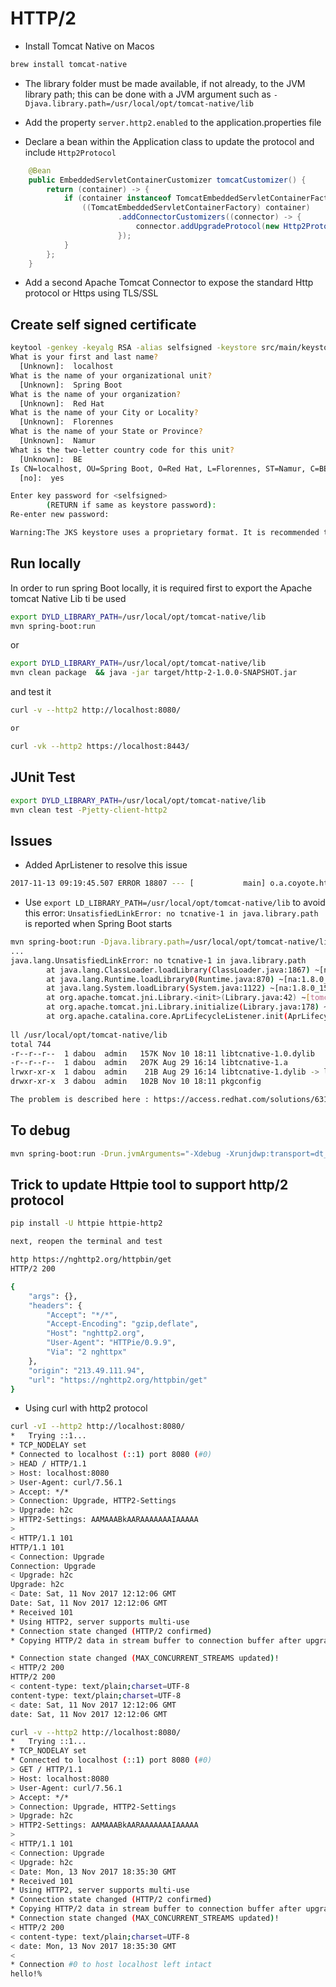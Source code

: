 # HTTP/2

- Install Tomcat Native on Macos
```bash
brew install tomcat-native
```

- The library folder must be made available, if not already, to the JVM library
  path; this can be done with a JVM argument such as
  `-Djava.library.path=/usr/local/opt/tomcat-native/lib`

- Add the property `server.http2.enabled` to the application.properties file

- Declare a bean within the Application class to update the protocol and include `Http2Protocol`
```java
	@Bean
	public EmbeddedServletContainerCustomizer tomcatCustomizer() {
		return (container) -> {
			if (container instanceof TomcatEmbeddedServletContainerFactory) {
				((TomcatEmbeddedServletContainerFactory) container)
						.addConnectorCustomizers((connector) -> {
							connector.addUpgradeProtocol(new Http2Protocol());
						});
			}
		};
	}
```
- Add a second Apache Tomcat Connector to expose the standard Http protocol or Https using TLS/SSL

## Create self signed certificate
```bash
keytool -genkey -keyalg RSA -alias selfsigned -keystore src/main/keystore.jks -storepass secret -validity 360 -keysize 2048
What is your first and last name?
  [Unknown]:  localhost
What is the name of your organizational unit?
  [Unknown]:  Spring Boot 
What is the name of your organization?
  [Unknown]:  Red Hat
What is the name of your City or Locality?
  [Unknown]:  Florennes
What is the name of your State or Province?
  [Unknown]:  Namur
What is the two-letter country code for this unit?
  [Unknown]:  BE
Is CN=localhost, OU=Spring Boot, O=Red Hat, L=Florennes, ST=Namur, C=BE correct?
  [no]:  yes

Enter key password for <selfsigned>
        (RETURN if same as keystore password):  
Re-enter new password: 

Warning:The JKS keystore uses a proprietary format. It is recommended to migrate to PKCS12 which is an industry standard format using "keytool -importkeystore -srckeystore src/main/keystore.jks -destkeystore src/main/keystore.jks -deststoretype pkcs12".
```

## Run locally

In order to run spring Boot locally, it is required first to export the Apache tomcat Native Lib ti be used
```bash
export DYLD_LIBRARY_PATH=/usr/local/opt/tomcat-native/lib
mvn spring-boot:run
```

or

```bash
export DYLD_LIBRARY_PATH=/usr/local/opt/tomcat-native/lib
mvn clean package  && java -jar target/http-2-1.0.0-SNAPSHOT.jar
```

and test it

```bash
curl -v --http2 http://localhost:8080/

or  

curl -vk --http2 https://localhost:8443/
```

## JUnit Test
```bash
export DYLD_LIBRARY_PATH=/usr/local/opt/tomcat-native/lib
mvn clean test -Pjetty-client-http2             
```

## Issues

- Added AprListener to resolve this issue

```bash
2017-11-13 09:19:45.507 ERROR 18807 --- [           main] o.a.coyote.http11.Http11NioProtocol      : The upgrade handler [org.apache.coyote.http2.Http2Protocol] for [h2] only supports upgrade via ALPN but has been configured for the ["https-jsse-nio-8443"] connector that does not support ALPN.
```

- Use `export LD_LIBRARY_PATH=/usr/local/opt/tomcat-native/lib` to avoid this error: `UnsatisfiedLinkError: no tcnative-1 in java.library.path` is reported when Spring Boot starts

```bash
mvn spring-boot:run -Djava.library.path=/usr/local/opt/tomcat-native/lib
...
java.lang.UnsatisfiedLinkError: no tcnative-1 in java.library.path
        at java.lang.ClassLoader.loadLibrary(ClassLoader.java:1867) ~[na:1.8.0_151]
        at java.lang.Runtime.loadLibrary0(Runtime.java:870) ~[na:1.8.0_151]
        at java.lang.System.loadLibrary(System.java:1122) ~[na:1.8.0_151]
        at org.apache.tomcat.jni.Library.<init>(Library.java:42) ~[tomcat-embed-core-8.5.23.jar:8.5.23]
        at org.apache.tomcat.jni.Library.initialize(Library.java:178) ~[tomcat-embed-core-8.5.23.jar:8.5.23]
        at org.apache.catalina.core.AprLifecycleListener.init(AprLifecycleListener.java:198) [tomcat-embed-core-8.5.23.jar:8.5.23]
        
ll /usr/local/opt/tomcat-native/lib
total 744
-r--r--r--  1 dabou  admin   157K Nov 10 18:11 libtcnative-1.0.dylib
-r--r--r--  1 dabou  admin   207K Aug 29 16:14 libtcnative-1.a
lrwxr-xr-x  1 dabou  admin    21B Aug 29 16:14 libtcnative-1.dylib -> libtcnative-1.0.dylib
drwxr-xr-x  3 dabou  admin   102B Nov 10 18:11 pkgconfig   

The problem is described here : https://access.redhat.com/solutions/631953
```

## To debug
```bash
mvn spring-boot:run -Drun.jvmArguments="-Xdebug -Xrunjdwp:transport=dt_socket,server=y,suspend=y,address=5005"
```

## Trick to update Httpie tool to support http/2 protocol
```bash
pip install -U httpie httpie-http2

next, reopen the terminal and test

http https://nghttp2.org/httpbin/get
HTTP/2 200 

{
    "args": {}, 
    "headers": {
        "Accept": "*/*", 
        "Accept-Encoding": "gzip,deflate", 
        "Host": "nghttp2.org", 
        "User-Agent": "HTTPie/0.9.9", 
        "Via": "2 nghttpx"
    }, 
    "origin": "213.49.111.94", 
    "url": "https://nghttp2.org/httpbin/get"
}
```

- Using curl with http2 protocol

```bash
curl -vI --http2 http://localhost:8080/
*   Trying ::1...
* TCP_NODELAY set
* Connected to localhost (::1) port 8080 (#0)
> HEAD / HTTP/1.1
> Host: localhost:8080
> User-Agent: curl/7.56.1
> Accept: */*
> Connection: Upgrade, HTTP2-Settings
> Upgrade: h2c
> HTTP2-Settings: AAMAAABkAARAAAAAAAIAAAAA
>
< HTTP/1.1 101
HTTP/1.1 101
< Connection: Upgrade
Connection: Upgrade
< Upgrade: h2c
Upgrade: h2c
< Date: Sat, 11 Nov 2017 12:12:06 GMT
Date: Sat, 11 Nov 2017 12:12:06 GMT
* Received 101
* Using HTTP2, server supports multi-use
* Connection state changed (HTTP/2 confirmed)
* Copying HTTP/2 data in stream buffer to connection buffer after upgrade: len=0

* Connection state changed (MAX_CONCURRENT_STREAMS updated)!
< HTTP/2 200
HTTP/2 200
< content-type: text/plain;charset=UTF-8
content-type: text/plain;charset=UTF-8
< date: Sat, 11 Nov 2017 12:12:06 GMT
date: Sat, 11 Nov 2017 12:12:06 GMT

curl -v --http2 http://localhost:8080/ 
*   Trying ::1...
* TCP_NODELAY set
* Connected to localhost (::1) port 8080 (#0)
> GET / HTTP/1.1
> Host: localhost:8080
> User-Agent: curl/7.56.1
> Accept: */*
> Connection: Upgrade, HTTP2-Settings
> Upgrade: h2c
> HTTP2-Settings: AAMAAABkAARAAAAAAAIAAAAA
> 
< HTTP/1.1 101 
< Connection: Upgrade
< Upgrade: h2c
< Date: Mon, 13 Nov 2017 18:35:30 GMT
* Received 101
* Using HTTP2, server supports multi-use
* Connection state changed (HTTP/2 confirmed)
* Copying HTTP/2 data in stream buffer to connection buffer after upgrade: len=0
* Connection state changed (MAX_CONCURRENT_STREAMS updated)!
< HTTP/2 200 
< content-type: text/plain;charset=UTF-8
< date: Mon, 13 Nov 2017 18:35:30 GMT
< 
* Connection #0 to host localhost left intact
hello!%                                                 
```